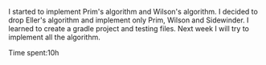 I started to implement Prim's algorithm and Wilson's algorithm. I decided to drop Eller's algorithm and implement only Prim, Wilson and Sidewinder. 
I learned to create a gradle project and testing files.
Next week I will try to implement all the algorithm.

Time spent:10h
